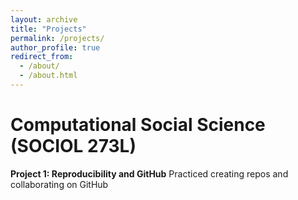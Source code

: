 ```yaml
---
layout: archive
title: "Projects"
permalink: /projects/
author_profile: true
redirect_from: 
  - /about/
  - /about.html
---
```


# Computational Social Science (SOCIOL 273L)
**Project 1: Reproducibility and GitHub**
Practiced creating repos and collaborating on GitHub 

